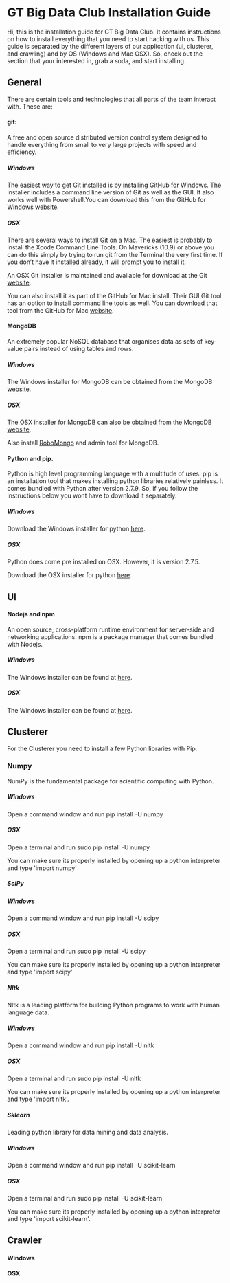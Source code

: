 GT Big Data Club Installation Guide
===================================

Hi, this is the installation guide for GT Big Data Club. It contains instructions on how to install everything that you need to start hacking with us. This guide is separated by the different layers of our application (ui, clusterer, and crawling) and by OS (Windows and Mac OSX). So, check out the section that your interested in, grab a soda, and start installing.


General
-------
There are certain tools and technologies that all parts of the team interact with. These are:

#### git:
A free and open source distributed version control system designed to handle everything from small to very large projects with speed and efficiency.

##### Windows
The easiest way to get Git installed is by installing GitHub for Windows. The installer includes a command line version of Git as well as the GUI. It also works well with Powershell.You can download this from the GitHub for Windows [website](http://windows.github.com).


##### OSX
There are several ways to install Git on a Mac. The easiest is probably to install the Xcode Command Line Tools. On Mavericks (10.9) or above you can do this simply by trying to run git from the Terminal the very first time. If you don’t have it installed already, it will prompt you to install it.

An OSX Git installer is maintained and available for download at the Git [website](http://git-scm.com/download/mac).

You can also install it as part of the GitHub for Mac install. Their GUI Git tool has an option to install command line tools as well. You can download that tool from the GitHub for Mac [website](http://mac.github.com).

#### MongoDB
An extremely popular NoSQL database that organises data as sets of key-value pairs instead of using tables and rows.

##### Windows
The Windows installer for MongoDB can be obtained from the MongoDB [website](https://www.mongodb.org/downloads).

##### OSX
The OSX installer for MongoDB can  also be obtained from the MongoDB [website](https://www.mongodb.org/downloads).

Also install [RoboMongo](http://robomongo.org/) and admin tool for MongoDB. 

#### Python and pip.
Python is high level programming language with a multitude of uses. pip is an installation tool that makes installing python libraries relatively painless. It comes bundled with Python after version 2.7.9. So, if you follow the instructions below you wont have to download it separately.

##### Windows
Download the Windows installer for python [here](https://www.python.org/downloads/release/python-2710/). 

##### OSX
Python does come pre installed on OSX. However, it is version 2.7.5.

Download the OSX installer for python [here](https://www.python.org/downloads/release/python-2710/).

UI
---

#### Nodejs and npm
An open source, cross-platform runtime environment for server-side and networking applications. npm is a package manager that comes bundled with Nodejs.

##### Windows
The Windows installer can be found at [here](https://nodejs.org/download/).

##### OSX
The Windows installer can be found at [here](https://nodejs.org/download/).

Clusterer
---------
For the Clusterer you need to install a few Python libraries with Pip.

### Numpy
NumPy is the fundamental package for scientific computing with Python.

##### Windows
Open a command window and run 	pip install -U numpy

##### OSX
Open a terminal and run sudo pip install -U numpy

You can make sure its properly installed by opening up a python interpreter and type 'import numpy'

##### SciPy

##### Windows
Open a command window and run 	pip install -U scipy

##### OSX
Open a terminal and run sudo pip install -U scipy

You can make sure its properly installed by opening up a python interpreter and type 'import scipy'

##### Nltk
Nltk is a leading platform for building Python programs to work with human language data.

##### Windows
Open a command window and run pip install -U nltk

##### OSX
Open a terminal and run sudo pip install -U nltk

You can make sure its properly installed by opening up a python interpreter and type 'import nltk'.

##### Sklearn
Leading python library for data mining and data analysis.

##### Windows
Open a command window and run pip install -U scikit-learn

##### OSX
Open a terminal and run sudo pip install -U scikit-learn

You can make sure its properly installed by opening up a python interpreter and type 'import scikit-learn'.


Crawler
--------
#### Windows

#### OSX

